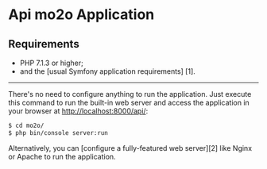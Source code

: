 Api mo2o Application
========================

Requirements
------------

  * PHP 7.1.3 or higher;
  * and the [usual Symfony application requirements] [1].

-----

There's no need to configure anything to run the application. Just execute this
command to run the built-in web server and access the application in your
browser at <http://localhost:8000/api/>:

```bash
$ cd mo2o/
$ php bin/console server:run
```

Alternatively, you can [configure a fully-featured web server][2] like Nginx
or Apache to run the application.
